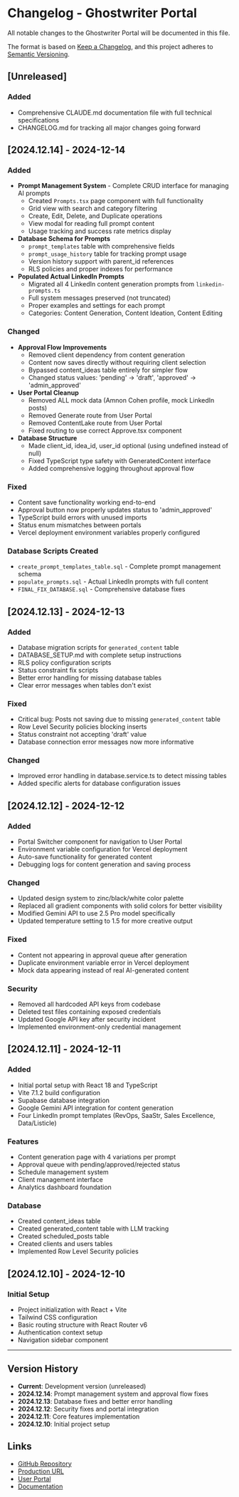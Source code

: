 # Changelog - Ghostwriter Portal

All notable changes to the Ghostwriter Portal will be documented in this file.

The format is based on [Keep a Changelog](https://keepachangelog.com/en/1.0.0/),
and this project adheres to [Semantic Versioning](https://semver.org/spec/v2.0.0.html).

## [Unreleased]

### Added
- Comprehensive CLAUDE.md documentation file with full technical specifications
- CHANGELOG.md for tracking all major changes going forward

## [2024.12.14] - 2024-12-14

### Added
- **Prompt Management System** - Complete CRUD interface for managing AI prompts
  - Created `Prompts.tsx` page component with full functionality
  - Grid view with search and category filtering
  - Create, Edit, Delete, and Duplicate operations
  - View modal for reading full prompt content
  - Usage tracking and success rate metrics display
- **Database Schema for Prompts**
  - `prompt_templates` table with comprehensive fields
  - `prompt_usage_history` table for tracking prompt usage
  - Version history support with parent_id references
  - RLS policies and proper indexes for performance
- **Populated Actual LinkedIn Prompts**
  - Migrated all 4 LinkedIn content generation prompts from `linkedin-prompts.ts`
  - Full system messages preserved (not truncated)
  - Proper examples and settings for each prompt
  - Categories: Content Generation, Content Ideation, Content Editing

### Changed
- **Approval Flow Improvements**
  - Removed client dependency from content generation
  - Content now saves directly without requiring client selection
  - Bypassed content_ideas table entirely for simpler flow
  - Changed status values: 'pending' → 'draft', 'approved' → 'admin_approved'
- **User Portal Cleanup**
  - Removed ALL mock data (Amnon Cohen profile, mock LinkedIn posts)
  - Removed Generate route from User Portal
  - Removed ContentLake route from User Portal
  - Fixed routing to use correct Approve.tsx component
- **Database Structure**
  - Made client_id, idea_id, user_id optional (using undefined instead of null)
  - Fixed TypeScript type safety with GeneratedContent interface
  - Added comprehensive logging throughout approval flow

### Fixed
- Content save functionality working end-to-end
- Approval button now properly updates status to 'admin_approved'
- TypeScript build errors with unused imports
- Status enum mismatches between portals
- Vercel deployment environment variables properly configured

### Database Scripts Created
- `create_prompt_templates_table.sql` - Complete prompt management schema
- `populate_prompts.sql` - Actual LinkedIn prompts with full content
- `FINAL_FIX_DATABASE.sql` - Comprehensive database fixes

## [2024.12.13] - 2024-12-13

### Added
- Database migration scripts for `generated_content` table
- DATABASE_SETUP.md with complete setup instructions
- RLS policy configuration scripts
- Status constraint fix scripts
- Better error handling for missing database tables
- Clear error messages when tables don't exist

### Fixed
- Critical bug: Posts not saving due to missing `generated_content` table
- Row Level Security policies blocking inserts
- Status constraint not accepting 'draft' value
- Database connection error messages now more informative

### Changed
- Improved error handling in database.service.ts to detect missing tables
- Added specific alerts for database configuration issues

## [2024.12.12] - 2024-12-12

### Added
- Portal Switcher component for navigation to User Portal
- Environment variable configuration for Vercel deployment
- Auto-save functionality for generated content
- Debugging logs for content generation and saving process

### Changed
- Updated design system to zinc/black/white color palette
- Replaced all gradient components with solid colors for better visibility
- Modified Gemini API to use 2.5 Pro model specifically
- Updated temperature setting to 1.5 for more creative output

### Fixed
- Content not appearing in approval queue after generation
- Duplicate environment variable error in Vercel deployment
- Mock data appearing instead of real AI-generated content

### Security
- Removed all hardcoded API keys from codebase
- Deleted test files containing exposed credentials
- Updated Google API key after security incident
- Implemented environment-only credential management

## [2024.12.11] - 2024-12-11

### Added
- Initial portal setup with React 18 and TypeScript
- Vite 7.1.2 build configuration
- Supabase database integration
- Google Gemini API integration for content generation
- Four LinkedIn prompt templates (RevOps, SaaStr, Sales Excellence, Data/Listicle)

### Features
- Content generation page with 4 variations per prompt
- Approval queue with pending/approved/rejected status
- Schedule management system
- Client management interface
- Analytics dashboard foundation

### Database
- Created content_ideas table
- Created generated_content table with LLM tracking
- Created scheduled_posts table
- Created clients and users tables
- Implemented Row Level Security policies

## [2024.12.10] - 2024-12-10

### Initial Setup
- Project initialization with React + Vite
- Tailwind CSS configuration
- Basic routing structure with React Router v6
- Authentication context setup
- Navigation sidebar component

---

## Version History

- **Current**: Development version (unreleased)
- **2024.12.14**: Prompt management system and approval flow fixes
- **2024.12.13**: Database fixes and better error handling
- **2024.12.12**: Security fixes and portal integration
- **2024.12.11**: Core features implementation
- **2024.12.10**: Initial project setup

## Links

- [GitHub Repository](https://github.com/eimribar/ghostwriter-portal)
- [Production URL](https://ghostwriter-portal.vercel.app)
- [User Portal](https://unified-linkedin-project.vercel.app)
- [Documentation](./CLAUDE.md)